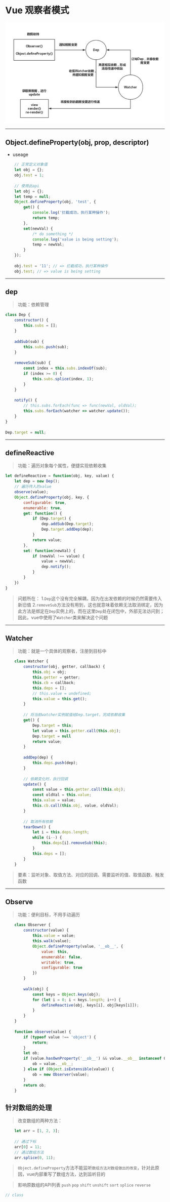 # Vue 观察者模式
![数据流向图](./imgs/Observer.png)

<hr/>

## Object.defineProperty(obj, prop, descriptor)
- useage 
``` javascript
    // 正常定义对象值
    let obj = {};
    obj.test = 1;

    // 使用此api
    let obj = {};
    let temp = null;
    Object.defineProperty(obj, 'test', {
        get() {
            console.log('拦截成功，执行某种操作');
            return temp;
        },
        set(newVal) {
            /* do something */
            console.log('value is being setting');
            temp = newVal;
        }
    });

    obj.test = '11'; // => 拦截成功，执行某种操作
    obj.test; // => value is being setting
```

<hr/>

## 

## dep
> 功能：依赖管理
``` javascript
class Dep {
    constructor() {
        this.subs = [];
    }

    addSub(sub) {
        this.subs.push(sub);
    }

    removeSub(sub) {
        const index = this.subs.indexOf(sub);
        if (index >= 0) {
            this.subs.splice(index, 1);
        }
    }

    notify() {
        // this.subs.forEach(func => func(newVal, oldVal);
        this.subs.forEach(watcher => watcher.update());
    }
}

Dep.target = null;
```

<hr/>

## defineReactive
> 功能：遍历对象每个属性，便捷实现依赖收集
``` javascript
let defineReactive = function(obj, key, value) {
    let dep = new Dep();
    // 遍历传入的value
    observe(value);
    Object.defineProperty(obj, key, {
        configurable: true,
        enumerable: true,
        get: function() {
            if (Dep.target) {
                dep.addSub(Dep.target);
                Dep.target.addDep(dep);
            }
            return value;
        },
        set: function(newVal) {
            if (newVal !== value) {
                value = newVal;
                dep.notify();
            }
        }
    })
}
```
> 问题所在：
1.`Dep`这个没有完全解耦，因为在出发依赖的时候仍然需要传入新旧值
2.`removeSub`方法没有用到，这也就意味着依赖无法取消绑定，因为此方法是绑定在`Dep`实例上的，而在这里`Dep`处在闭包中，外部无法访问到；因此，vue中使用了`Watcher`类来解决这个问题

<hr/>

## Watcher
> 功能：就是一个具体的观察者，注册到目标中
``` javascript
    class Watcher {
        constructor(obj, getter, callback) {
            this.obj = obj;
            this.getter = getter;
            this.cb = callback;
            this.deps = [];
            // this.value = undefined;
            this.value = this.get();
        }

        // 将当前watcher实例赋值给Dep.target，完成依赖收集
        get() {
            Dep.target = this;
            let value = this.getter.call(this.obj);
            Dep.target = null
            return value;
        }
            
        addDep(dep) {
            this.deps.push(dep);
        }

        // 依赖变化时，执行回调
        update() {
            const value = this.getter.call(this.obj);
            const oldVal = this.value;
            this.value = value;
            this.cb.call(this.obj, value, oldVal);
        }

        // 取消所有依赖
        tearDown() {
            let i = this.deps.length;
            while (i--) {
                this.deps[i].removeSub(this);
            }
            this.deps = [];
        }
    }
```
> 要素：监听对象、取值方法、对应的回调、需要监听的值、取值函数、触发函数

<hr/>

## Observe
> 功能：便利目标，不用手动遍历
``` javascript
    class Observer {
        constructor(value) {
            this.value = value;
            this.walk(value);
            Object.defineProperty(value, '__ob__', {
                value: this,
                enumerable: false,
                writable: true,
                configurable: true
            })
        }

        walk(obj) {
            const keys = Object.keys(obj);
            for (let i = 0; i < keys.length; i++) {
                defineReactive(obj, keys[i], obj[keys[i]]);
            }
        }
    }

    function observe(value) {
        if (typeof value !== 'object') {
            return;
        }
        let ob;
        if (value.hasOwnProperty('__ob__') && value.__ob__ instanceof Observer) {
            ob = value.__ob__;
        } else if (Object.isExtensible(value)) {
            ob = new Observer(value);
        }
        return ob;
    }
```

## 针对数组的处理
> 改变数组的两种方法：
``` javascript
    let arr = [1, 2, 3];

    // 通过下标
    arr[0] = 11;
    // 通过数组方法
    arr.splice(0, 11);
```

> `Object.defineProperty`方法不能监听`数组方法对数组做出的改变`，针对此原因，vue内部重写了数组方法，达到监听目的

> 影响原数组的API列表
`push` `pop` `shift` `unshift` `sort` `splice` `reverse` 

``` javascript
// class 
```